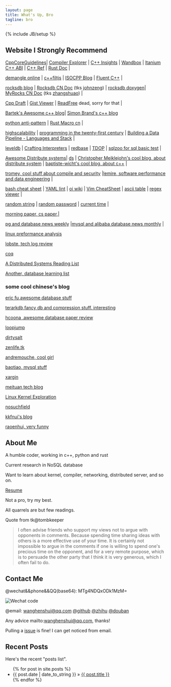 ```yaml
---
layout: page
title: What's Up, Bro
tagline: bro
---
```

{% include JB/setup %}

## Website I Strongly Recommend

[CppCoreGuidelines](https://isocpp.github.io/CppCoreGuidelines/)\| [Compiler Explorer](https://godbolt.org/) \| [C++ Insights](https://cppinsights.io/) \| [Wandbox](https://wandbox.org/) \| [Itanium C++ ABI](https://itanium-cxx-abi.github.io/cxx-abi/abi.html#acknowledgements) \| [C++ Ref](http://zh.cppreference.com/w/%E9%A6%96%E9%A1%B5) \| [Rust Doc](https://doc.rust-lang.org/std/) \| 

[demangle online](http://demangler.com/) \| [c++filtjs](https://d.fuqu.jp/c++filtjs/) \| [ISOCPP Blog](https://isocpp.org/blog) \| [Fluent C++](https://www.fluentcpp.com/) \| 

[rocksdb blog](https://rocksdb.org/blog/) \| [Rocksdb CN Doc](https://wanghenshui.github.io/rocksdb-doc-cn/) (tks [johnzeng](https://github.com/johnzeng)) \| [rocksdb doxygen](https://wipple.devnull.network/research/rippled/api.docs/namespacerocksdb.html)\| [MyRocks CN Doc](https://wanghenshui.github.io/MyRocks_zh_doc/) (tks [zhangshuao](https://github.com/zhangshuao/MyRocks_zh_doc)) \|

[Cpp Draft](https://wanghenshui.github.io/cppwp/) \| [Gist Viewer](https://wanghenshui.github.io/gist-viewer/) \| [ReadFree](https://readfree.me/) dead, sorry for that \| 

[Bartek's Awesome c++  blog](https://www.bfilipek.com/)\| [Simon Brand's c++ blog](https://blog.tartanllama.xyz/)

[python anti-pattern](https://docs.quantifiedcode.com/python-anti-patterns/index.html) \| [Rust Macro cn](http://blog.luxko.site/tlborm-chinese/book/) \|

[highscalability](http://highscalability.com/) \| [programming in the twenty-first century](https://prog21.dadgum.com/23.html) \| [Building a Data Pipeline - Languages and Stack](https://blog.subnetzero.io/post/2018/11/grimwhisker-language-and-stack/) \|

 [leveldb](https://dirtysalt.github.io/html/leveldb.html) \| [Crafting Interpreters](http://craftinginterpreters.com/contents.html) \| [redbase](https://cs.stanford.edu/people/widom/cs346/) \| [TDOP](https://tdop.github.io/) \| [sqlzoo for sql basic test](https://sqlzoo.net) \|

[Awesome Distribute systems](https://github.com/zhenlohuang/awesome-distributed-systems)\| [ds](https://github.com/ty4z2008/Qix/blob/master/ds.md) \| [Christopher Meiklejohn's cool blog, about distribute system](http://christophermeiklejohn.com/) \| [baptiste-wicht's cool blog, about c++](https://baptiste-wicht.com/) \|

[tromey, cool stuff about compile and security](https://tromey.com/blog/) \|[lemire, software performance and data engineering](https://lemire.me) \|

[bash cheat sheet](https://devhints.io/bash) \| [YAML lint](http://www.yamllint.com/) \| [oi wiki](https://oi-wiki.org/)  \| [Vim CheatSheet](https://vim.rtorr.com/lang/zh_cn)  \|  [ascii table](http://www.asciitable.com/) \| [regex viewer](https://regexper.com/) \|

[random string](https://www.random.org/strings/) \| [random password](https://passwordsgenerator.net/) \| [current time](https://currentmillis.com/)  \|

[morning paper, cs paper,](https://blog.acolyer.org/)\|

[pg and database news weekly](https://grantzhou.github.io/) \|[mysql and alibaba database news monthly](http://mysql.taobao.org/monthly/) \|

[linux preformance analysis](http://www.brendangregg.com/blog/)

[lobste, tech log review](https://lobste.rs/)

[coq](https://coq-zh.github.io/SF-zh/)

[A Distributed Systems Reading List ](http://dancres.github.io/Pages/)

[Another, database learning list](https://github.com/pingcap/awesome-database-learning)

### some cool chinese's blog

[eric fu,awesome database stuff](https://ericfu.me/)

[terarkdb,fancy db and compression stuff. interesting](http://nark.cc/) 

[hcoona ,awesome database paper review](https://hcoona.github.io/)  

[loopjump](http://loopjump.com/)

[dirtysalt](https://dirtysalt.github.io/html/blogs.html) 

[zenlife.tk](http://zenlife.tk/)

[andremouche, cool girl](http://andremouche.github.io/)

[baotiao, mysql stuff](http://baotiao.github.io/)

[xargin](https://www.xargin.com/)

[meituan tech blog](https://tech.meituan.com/)

[Linux Kernel Exploration](http://ilinuxkernel.com/)

[nosuchfield](https://www.nosuchfield.com/)

[kkfnui's blog](http://blog.makerome.com/)

[raoenhui, very funny](https://raoenhui.github.io)



## About Me

A humble coder, working in c++, python and rust

Current research in NoSQL database

Want to learn about kernel, compiler, networking, distributed server, and so on.

[Resume](https://wanghenshui.github.io/resume/)

Not a pro, try my best.

All quarrels are but few readings.

 Quote from tk@tombkeeper
> I often advise friends who support my views not to argue with opponents in comments. 
> Because spending time sharing ideas with others is a more effective use of your time. 
> It is certainly not impossible to argue in the comments 
> if one is willing to spend one's precious time on the opponent, 
> and for a very remote purpose, which is to persuade the other party 
> that I think it is very generous, which I often fail to do.



## Contact Me

@wechat&&phone&&QQ(base64): MTg4NDQxODk1MzM= 

![Wechat code](https://wanghenshui.github.io/assets/0-1552008412820.jpg)

@email: wanghenshui@qq.com
[@github]( https://github.com/wanghenshui/) 
[@zhihu](https://zhuanlan.zhihu.com/jieyaren) 
[@douban]( https://www.douban.com/people/61740133/) 

Any advice mailto:wanghenshui@qq.com, thanks! 

Pulling a [issue](https://github.com/wanghenshui/wanghenshui.github.io/issues/new) is fine! I can get noticed from email.



## Recent Posts

Here's the recent "posts list".

<ul class="posts">
  {% for post in site.posts %}
    <li><span>{{ post.date | date_to_string }}</span> &raquo; <a href="{{ BASE_PATH }}{{ post.url }}">{{ post.title }}</a></li>
  {% endfor %}
</ul>
